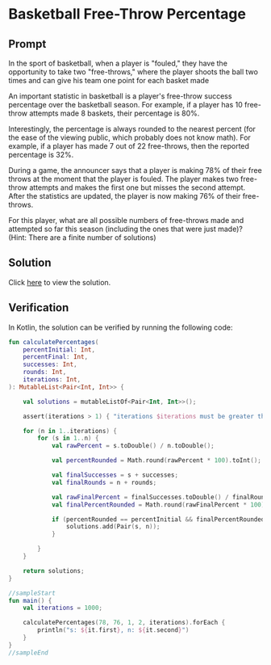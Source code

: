 # Basketball Free-Throw Percentage

## Prompt

In the sport of basketball, when a player is "fouled," they have the opportunity to take two "free-throws," where the
player shoots the ball two times and can give his team one point for each basket made

An important statistic in basketball is a player's free-throw success percentage over the basketball season. For
example, if a player has 10 free-throw attempts made 8 baskets, their percentage is 80%.

Interestingly, the percentage is always rounded to the nearest percent (for the ease of the viewing public, which
probably does not know math). For example, if a player has made 7 out of 22 free-throws, then the reported percentage is
32%.

During a game, the announcer says that a player is making 78% of their free throws at the moment that the player is
fouled. The player makes two free-throw attempts and makes the first one but misses the second attempt. After the
statistics are updated, the player is now making 76% of their free-throws.

For this player, what are all possible numbers of free-throws made and attempted so far this season (including the ones
that were just made)? (Hint: There are a finite number of solutions)

## Solution
Click [here](../assets/take-home-quiz-1.pdf) to view the solution.

## Verification
In Kotlin, the solution can be verified by running the following code:

```kotlin
fun calculatePercentages(
    percentInitial: Int,
    percentFinal: Int,
    successes: Int,
    rounds: Int,
    iterations: Int,
): MutableList<Pair<Int, Int>> {

    val solutions = mutableListOf<Pair<Int, Int>>();

    assert(iterations > 1) { "iterations $iterations must be greater than 1" };

    for (n in 1..iterations) {
        for (s in 1..n) {
            val rawPercent = s.toDouble() / n.toDouble();

            val percentRounded = Math.round(rawPercent * 100).toInt();

            val finalSuccesses = s + successes;
            val finalRounds = n + rounds;

            val rawFinalPercent = finalSuccesses.toDouble() / finalRounds.toDouble();
            val finalPercentRounded = Math.round(rawFinalPercent * 100).toInt();

            if (percentRounded == percentInitial && finalPercentRounded == percentFinal) {
                solutions.add(Pair(s, n));
            }

        }
    }

    return solutions;
}

//sampleStart
fun main() {
    val iterations = 1000;

    calculatePercentages(78, 76, 1, 2, iterations).forEach {
        println("s: ${it.first}, n: ${it.second}")
    }
}
//sampleEnd
```

